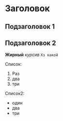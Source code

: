 Заголовок
====

Подзаголовок 1
---

Подзаголовок 2
---

**Жирный**
_курсив_
`Хз какой`


Список:
1. Раз
2. два
3. три

Список2:
* один
* два
* три

